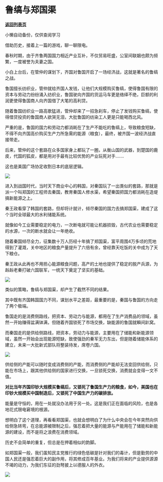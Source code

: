 # 鲁缟与郑国渠

[**返回列表页**](/gzh/政事堂2019)

小懒自动备份，仅供查阅学习

借助历史，接着上一篇的游戏，聊一聊限电。

  

春秋时期，由于齐鲁两国国力相近产业互补，不仅贸易旺盛，公室间联姻也颇为频繁，一度被誉为夫妻之国。

  

小白上台后，在管仲的谋划下，齐国对鲁国开启了一场经济战，这就是著名的鲁缟之战。

  

鲁国擅长纺织业，管仲就给齐国人发钱，让他们大规模购买鲁缟，使得鲁国有限的资本与劳动力纷纷涌入纺织业，鲁国驶向齐国的货运马车更是络绎不绝，巨额的利润更使得鲁国商人向齐国借了大笔的高利贷。

  

随着鲁国纺织业一路高歌猛进，管仲却来了一招急刹车，停止了发钱购买鲁缟，使得借贷投资的鲁国商人欲哭无泪，大批鲁国的纺染工人更是只能喝西北风。

  

严重的是，鲁国的国力和劳动力都消耗在了生产不能吃的鲁缟上，导致粮食短缺，不得不向齐国高价购买生产力所急需的能源（粮食），最终，被齐国一波经济战直接带走。

  

后来，管仲的这个套路在众多国家身上都玩了一圈，从衡山国的武器，到楚国的鹿皮，代国的狐皮，都是用对手最有比较优势的产业玩死对手.......

  

这也是美国广场协定收割日本的底层逻辑。  

  

![](https://mmbiz.qpic.cn/mmbiz_jpg/rxhS23yu8cODgiaqzbwQxUQL57WFODy5VUajcNBa1aK8keUlcKwHRAzEKwBX44HNXFtQtiaXID6DYGIlMWjIBI5g/640?wx_fmt=jpeg)

  

进入到战国时代，当时天下商业中心的韩国，对秦国玩了一出类似的套路，那就是派一个叫郑国的工程师去秦国，教育秦国人修水渠，希望秦国把国力都消耗在造堤搞新能源之上。  

  

秦王政看穿了韩国的套路，但却将计就计，倾尽秦国的国力去搞郑国渠，建成了这个当时全球最大的水利储能系统。

  

就像如今工业需要稳定的电力，一次断电就可能让机器损毁，古代农业也需要稳定的水源，一次的断水就会让一年绝收。  

  

随着秦国倾尽全力，征集数十万人历经十年搞了郑国渠，富平周围4万多顷的荒地得到了灌溉，关中地区的粮食产量提升了六倍有余，曾经靠天吃饭的关中成为了天下粮仓。

  

秦王政从此再也不用担心能源粮食问题，高产的土地也提供了稳定的脱产兵源，为赳赳老秦打破六国联军，一统天下奠定了坚实的基础。  

  

![](https://mmbiz.qpic.cn/mmbiz_jpg/rxhS23yu8cODgiaqzbwQxUQL57WFODy5VEwFuvbE4Trj4GxpOvvNleRxIFdribianczkRFuK6IRFcC8Gvem6sj2yw/640?wx_fmt=jpeg)

  

类似的策略，鲁缟与郑国渠，却产生了截然不同的结果。

  

其中既有齐国韩国国力不同，谋划水平之差距，最重要的是，秦国与鲁国的方向走了两个极端。

  

鲁国走的是消费侧路线，把资本、劳动力与能源，都用在了生产消费品的领域，虽然一开始赚得盆满钵满，但随着齐国锁死了市场交换，缺能源的鲁国就瞬间趴窝。

  

而秦国走的是供给侧路线，把资本，劳动力与能源，主要用在了储能和新能源领域，虽然一开始会出现能源短缺，致使强劲的秦军无力东出，但是随着储能体系的建立，未来一大批新式部队将整装待发，席卷六国。

  

![](https://mmbiz.qpic.cn/mmbiz_jpg/rxhS23yu8cODgiaqzbwQxUQL57WFODy5VsG4GgouNbKIxlDpVibAclxGHJxibDnicnHgK5ofWv9rK9J2xfHGCBGJaQ/640?wx_fmt=jpeg)

  

供给侧的产能可以随时变成消费侧的产能，而消费侧的产能却无法变回供给侧，只能在市场上，跟其他供给侧的国家进行交换，一旦锁死交换，消费就会变得一文不值。

  

 **对比当年齐国印钞大规模买鲁缟后，又锁死了鲁国生产力的粮食，如今，美国也在印钞大规模买中国制造后，又锁死了中国生产力的碳排放。**

  

能量是守恒的，用在一处就没办法用于另一处。这是我们正在面临的风险，也是各地花式限电窘境的根源。

  

想明白了这个道理，再看看郑国渠，也就会想明白了为什么中央会在今年突然向供给侧急转弯，在总能源被限制之后，强忍着把大量的能源与产能用在了储能和新能源的建设，而不是将之浪费在消费领域。

  

历史不会简单的重复，但总是在押着相似的韵脚。  

  

如郑国渠一般，我们虽知民主党推行的绿色低碳是针对我们的毒计，但是勤劳的中国人民还是强忍着巨大的副作用，将其修成百年基业。为我们将来的产业提供源源不竭的动力，为我们东征的劲弩披上以德服人的外衣。

  

![](https://mmbiz.qpic.cn/mmbiz_jpg/rxhS23yu8cODgiaqzbwQxUQL57WFODy5Vm8SkxOHke2YUHA0HotTL8LCZ406Aiben5lnHtTeFFiadAlVp4xG9yIibA/640?wx_fmt=jpeg)

  

